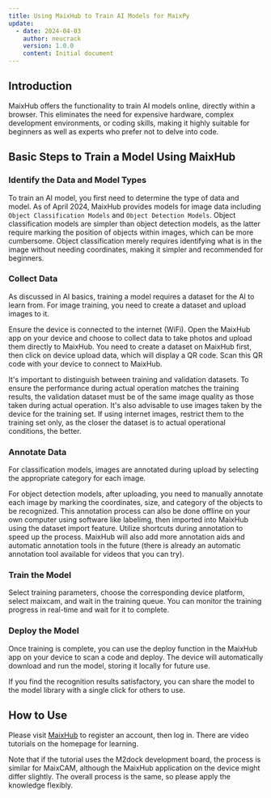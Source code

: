```yaml
---
title: Using MaixHub to Train AI Models for MaixPy
update:
  - date: 2024-04-03
    author: neucrack
    version: 1.0.0
    content: Initial document
---
```


## Introduction

MaixHub offers the functionality to train AI models online, directly within a browser. This eliminates the need for expensive hardware, complex development environments, or coding skills, making it highly suitable for beginners as well as experts who prefer not to delve into code.

## Basic Steps to Train a Model Using MaixHub

### Identify the Data and Model Types

To train an AI model, you first need to determine the type of data and model. As of April 2024, MaixHub provides models for image data including `Object Classification Models` and `Object Detection Models`. Object classification models are simpler than object detection models, as the latter require marking the position of objects within images, which can be more cumbersome. Object classification merely requires identifying what is in the image without needing coordinates, making it simpler and recommended for beginners.

### Collect Data

As discussed in AI basics, training a model requires a dataset for the AI to learn from. For image training, you need to create a dataset and upload images to it.

Ensure the device is connected to the internet (WiFi).
Open the MaixHub app on your device and choose to collect data to take photos and upload them directly to MaixHub. You need to create a dataset on MaixHub first, then click on device upload data, which will display a QR code. Scan this QR code with your device to connect to MaixHub.

It's important to distinguish between training and validation datasets. To ensure the performance during actual operation matches the training results, the validation dataset must be of the same image quality as those taken during actual operation. It's also advisable to use images taken by the device for the training set. If using internet images, restrict them to the training set only, as the closer the dataset is to actual operational conditions, the better.

### Annotate Data

For classification models, images are annotated during upload by selecting the appropriate category for each image.

For object detection models, after uploading, you need to manually annotate each image by marking the coordinates, size, and category of the objects to be recognized.
This annotation process can also be done offline on your own computer using software like labelimg, then imported into MaixHub using the dataset import feature.
Utilize shortcuts during annotation to speed up the process. MaixHub will also add more annotation aids and automatic annotation tools in the future (there is already an automatic annotation tool available for videos that you can try).

### Train the Model

Select training parameters, choose the corresponding device platform, select maixcam, and wait in the training queue. You can monitor the training progress in real-time and wait for it to complete.

### Deploy the Model

Once training is complete, you can use the deploy function in the MaixHub app on your device to scan a code and deploy.
The device will automatically download and run the model, storing it locally for future use.

If you find the recognition results satisfactory, you can share the model to the model library with a single click for others to use.

## How to Use

Please visit [MaixHub](https://maixhub.com) to register an account, then log in. There are video tutorials on the homepage for learning.

Note that if the tutorial uses the M2dock development board, the process is similar for MaixCAM, although the MaixHub application on the device might differ slightly. The overall process is the same, so please apply the knowledge flexibly.
